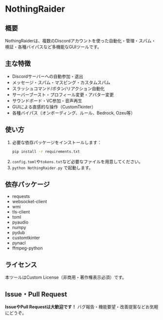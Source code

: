 # NothingRaider

## 概要
NothingRaiderは、複数のDiscordアカウントを使った自動化・管理・スパム・検証・各種バイパスなど多機能なGUIツールです。

## 主な特徴
- Discordサーバーへの自動参加・退出
- メッセージ・スパム・マスピング・カスタムスパム
- スラッシュコマンド/ボタン/リアクション自動化
- サーバーブースト・プロフィール変更・アバター変更
- サウンドボード・VC参加・音声再生
- GUIによる直感的な操作（CustomTkinter）
- 各種バイパス（オンボーディング、ルール、Bedrock, Ozeu等）

## 使い方
1. 必要な依存パッケージをインストールします：
   ```sh
   pip install -r requirements.txt
   ```
2. `config.toml`や`tokens.txt`など必要なファイルを用意してください。
3. `python NothingRaider.py` で起動します。

## 依存パッケージ
- requests
- websocket-client
- wmi
- tls-client
- toml
- pyaudio
- numpy
- pydub
- customtkinter
- pynacl
- ffmpeg-python

## ライセンス
本ツールはCustom License（非商用・著作権表示必須）です。

## Issue・Pull Request
**IssueやPull Requestは大歓迎です！**
バグ報告・機能要望・改善提案などお気軽にどうぞ。

